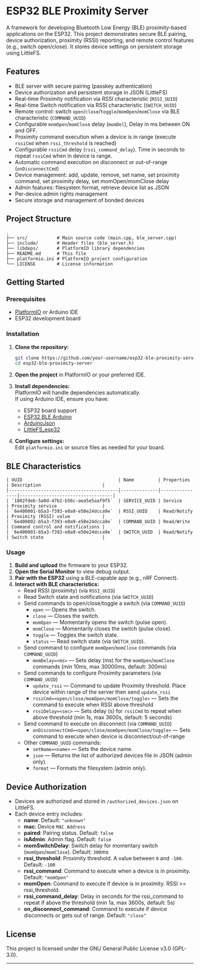 # ESP32 BLE Proximity Server

A framework for developing Bluetooth Low Energy (BLE) proximity-based applications on the ESP32. This project demonstrates secure BLE pairing, device authorization, proximity (RSSI) reporting, and remote control features (e.g., switch open/close). It stores device settings on persistent storage using LittleFS.

## Features

- BLE server with secure pairing (passkey authentication)
- Device authorization and persistent storage in JSON (LittleFS)
- Real-time Proximity notification via RSSI characteristic (`RSSI_UUID`)
- Real-time Switch notification via RSSI characteristic (`SWITCH_UUID`)
- Remote control: switch `open`/`close`/`toggle`/`momOpen`/`momClose` via BLE characteristic (`COMMAND_UUID`)
- Configurable `momOpen`/`momClose` delay (`momDel`), Delay in ms between ON and OFF.
- Proximity command execution when a device is in range (execute `rssiCmd` when `rssi_threshold` is reached)
- Configurable `rssiCmd` delay (`rssi_command_delay`). Time in seconds to repeat `rssiCmd` when in device is range.
- Automatic command execution on disconnect or out-of-range (`onDisconnectCmd`)
- Device management: add, update, remove, set name, set proximity command, set proximity delay, set momOpen/momClose delay
- Admin features: filesystem format, retrieve device list as JSON
- Per-device admin rights management
- Secure storage and management of bonded devices

## Project Structure

```
.
├── src/           # Main source code (main.cpp, ble_server.cpp)
├── include/       # Header files (ble_server.h)
├── libdeps/       # PlatformIO library dependencies
├── README.md      # This file
├── platformio.ini # PlatformIO project configuration
└── LICENSE        # License information
```

## Getting Started

### Prerequisites

- [PlatformIO](https://platformio.org/) or Arduino IDE
- ESP32 development board

### Installation

1. **Clone the repository:**

   ```bash
   git clone https://github.com/your-username/esp32-ble-proximity-server.git
   cd esp32-ble-proximity-server
   ```

2. **Open the project** in PlatformIO or your preferred IDE.

3. **Install dependencies:**  
   PlatformIO will handle dependencies automatically.  
   If using Arduino IDE, ensure you have:

   - ESP32 board support
   - [ESP32 BLE Arduino](https://github.com/nkolban/ESP32_BLE_Arduino)
   - [ArduinoJson](https://arduinojson.org/)
   - [LittleFS_esp32](https://github.com/lorol/LITTLEFS)

4. **Configure settings:**  
   Edit `platformio.ini` or source files as needed for your board.

## BLE Characteristics

```
| UUID                                    | Name         | Properties     | Description                       |
|-----------------------------------------|--------------|----------------|-----------------------------------|
| `1802fdeb-5a0d-47b2-b56c-aea5e5aaf9f5`  | SERVICE_UUID | Service        | Proximity service                 |
| `6e400001-b5a3-f393-e0a9-e50e24dcca9e`  | RSSI_UUID    | Read/Notify    | Proximity (RSSI) value            |
| `6e400002-b5a3-f393-e0a9-e50e24dcca9e`  | COMMAND_UUID | Read/Write     | Command control and notifications |
| `6e400003-b5a3-f393-e0a9-e50e24dcca9e`  | SWITCH_UUID  | Read/Notify    | Switch state                      |
```

### Usage

1. **Build and upload** the firmware to your ESP32.
2. **Open the Serial Monitor** to view debug output.
3. **Pair with the ESP32** using a BLE-capable app (e.g., nRF Connect).
4. **Interact with BLE characteristics:**
   - Read RSSI (proximity) (via `RSSI_UUID`)
   - Read Switch state and notifications (via `SWITCH_UUID`)
   - Send commands to open/close/toggle a switch (via `COMMAND_UUID`)
     - `open` — Opens the switch.
     - `close` — Closes the switch.
     - `momOpen` — Momentarily opens the switch (pulse open).
     - `momClose` — Momentarily closes the switch (pulse close).
     - `toggle` — Toggles the switch state.
     - `status` — Read switch state (via `SWITCH_UUID`).
   - Send command to configure `momOpen`/`momClose` commands (via `COMMAND_UUID`)
     - `momDelay=<ms>` — Sets delay (ms) for the `momOpen`/`momClose` commands (min 10ms, max 30000ms, default: 300ms)
   - Send commands to configure Proximity parameters (via `COMMAND_UUID`)
     - `update_rssi` — Command to update Proximity threshold. Place device within range of the server then send `update_rssi`
     - `rssiCmd=<open/close/momOpen/momClose/toggle>` — Sets the command to execute when RSSI above threshold
     - `rssiDelay=<sec>` — Sets delay (s) for `rssiCmd` to repeat when above threshold (min 1s, max 3600s, default: 5 seconds)
   - Send command to execute on disconnect (via `COMMAND_UUID`)
     - `onDisconnectCmd=<open/close/momOpen/momClose/toggle>` — Sets command to execute when device is disconnect/out-of-range
   - Other `COMMAND_UUID` commands:
     - `setName=<name>` — Sets the device name.
     - `json` — Returns the list of authorized devices file in JSON (admin only).
     - `format` — Formats the filesystem (admin only).

## Device Authorization

- Devices are authorized and stored in `/authorized_devices.json` on LittleFS.
- Each device entry includes:
  - **name**: Default: `"unknown"`
  - **mac**: Device `MAC Address`
  - **paired**: Pairing status. Default: `false`
  - **isAdmin**: Admin flag. Default: `false`
  - **momSwitchDelay**: Switch delay for momentary switch (`momOpen`/`momClose`). Default: `300`ms
  - **rssi_threshold**: Proximity threshold. A value between `0` and `-100`. Default: `-100`
  - **rssi_command**: Command to execute when a device is in proximity. Default: `"momOpen"`
  - **momOpen**: Command to execute if device is in proximity. RSSI >= rssi_threshold.
  - **rssi_command_delay**: Delay in seconds for the rssi_command to repeat if above the threshold (min 1a, max 3600s, default: 5s)
  - **on_disconnect_command**: Command to execute if device disconnects or gets out of range. Default: `"close"`

## License

This project is licensed under the GNU General Public License v3.0 (GPL-3.0).

---
